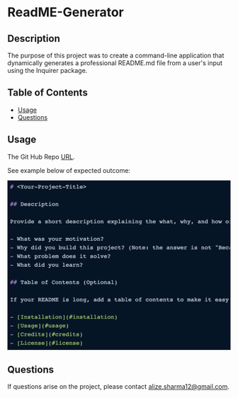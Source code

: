 # ReadME-Generator 

## Description
The purpose of this project was to create a command-line application that dynamically generates a professional README.md file from a user's input using the Inquirer package.

## Table of Contents 
* [Usage](#usage)
* [Questions](#questions)

## Usage 
The  Git Hub Repo [URL](https://github.com/AlizaSharma/readme-generator). 

See example below of expected outcome:

![ReadME Generator](./assets/ReadME-Sample.png)

## Questions 
If questions arise on the project, please contact alize.sharma12@gmail.com. 



